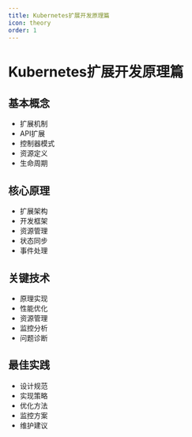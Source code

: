 ```yaml
---
title: Kubernetes扩展开发原理篇
icon: theory
order: 1
---
```


# Kubernetes扩展开发原理篇

## 基本概念
- 扩展机制
- API扩展
- 控制器模式
- 资源定义
- 生命周期

## 核心原理
- 扩展架构
- 开发框架
- 资源管理
- 状态同步
- 事件处理

## 关键技术
- 原理实现
- 性能优化
- 资源管理
- 监控分析
- 问题诊断

## 最佳实践
- 设计规范
- 实现策略
- 优化方法
- 监控方案
- 维护建议
